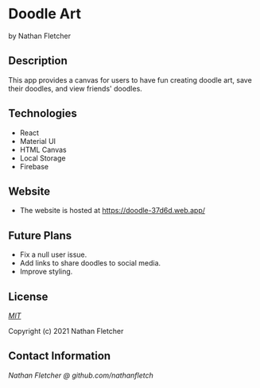 # Doodle Art

by Nathan Fletcher

## Description

This app provides a canvas for users to have fun creating doodle art, save their doodles, and view friends' doodles.

## Technologies

- React
- Material UI
- HTML Canvas
- Local Storage
- Firebase

## Website

- The website is hosted at https://doodle-37d6d.web.app/

## Future Plans

- Fix a null user issue.
- Add links to share doodles to social media.
- Improve styling.

## License

_[MIT](https://opensource.org/licenses/MIT)_

Copyright (c) 2021 Nathan Fletcher

## Contact Information

_Nathan Fletcher @ github.com/nathanfletch_
